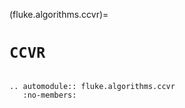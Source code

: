 (fluke.algorithms.ccvr)=

# ``CCVR``

```{eval-rst}

.. automodule:: fluke.algorithms.ccvr
   :no-members:

```
